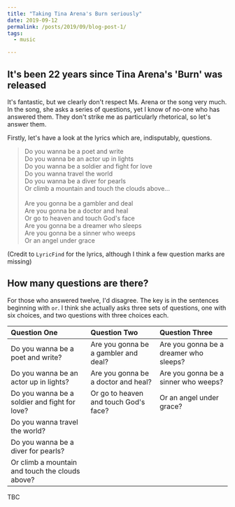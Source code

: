 ```yaml
---
title: "Taking Tina Arena's Burn seriously"
date: 2019-09-12
permalink: /posts/2019/09/blog-post-1/
tags:
  - music

---
```


## It's been 22 years since Tina Arena's 'Burn' was released

It's fantastic, but we clearly don't respect Ms. Arena or the song very much. In the song, she asks a series of questions, yet I know of no-one who has answered them. They don't strike me as particularly rhetorical, so let's answer them.

Firstly, let's have a look at the lyrics which are, indisputably, questions.

> Do you wanna be a poet and write <br>
> Do you wanna be an actor up in lights <br>
> Do you wanna be a soldier and fight for love <br>
> Do you wanna travel the world <br>
> Do you wanna be a diver for pearls <br>
> Or climb a mountain and touch the clouds above... <br>
> <br>
> Are you gonna be a gambler and deal <br>
> Are you gonna be a doctor and heal <br>
> Or go to heaven and touch God's face <br>
> Are you gonna be a dreamer who sleeps <br>
> Are you gonna be a sinner who weeps <br>
> Or an angel under grace <br>

(Credit to `LyricFind` for the lyrics, although I think a few question marks are missing)

## How many questions are there?

For those who answered twelve, I'd disagree. The key is in the sentences beginning with `or`. I think she actually asks three sets of questions, one with six choices, and two questions with three choices each.

| Question One | Question Two | Question  Three |
| :--- | :--- | :--- |
| Do you wanna be a poet and write? | Are you gonna be a gambler and deal? | Are you gonna be a dreamer who sleeps? |
| Do you wanna be an actor up in lights? | Are you gonna be a doctor and heal? | Are you gonna be a sinner who weeps? |
| Do you wanna be a soldier and fight for love? | Or go to heaven and touch God's face? | Or an angel under grace? |
| Do you wanna travel the world? | | |
| Do you wanna be a diver for pearls? | | |
| Or climb a mountain and touch the clouds above? | | |


TBC




